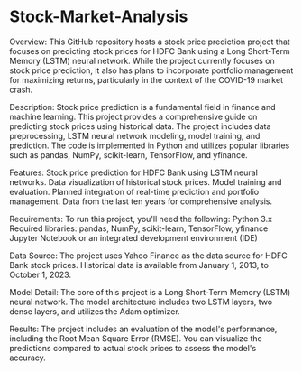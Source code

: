 # Stock-Market-Analysis

Overview:
This GitHub repository hosts a stock price prediction project that focuses on predicting stock prices for HDFC Bank using a Long Short-Term Memory (LSTM) neural network. While the project currently focuses on stock price prediction, it also has plans to incorporate portfolio management for maximizing returns, particularly in the context of the COVID-19 market crash.

Description:
Stock price prediction is a fundamental field in finance and machine learning. This project provides a comprehensive guide on predicting stock prices using historical data. The project includes data preprocessing, LSTM neural network modeling, model training, and prediction. The code is implemented in Python and utilizes popular libraries such as pandas, NumPy, scikit-learn, TensorFlow, and yfinance.

Features:
Stock price prediction for HDFC Bank using LSTM neural networks.
Data visualization of historical stock prices.
Model training and evaluation.
Planned integration of real-time prediction and portfolio management.
Data from the last ten years for comprehensive analysis.

Requirements:
To run this project, you'll need the following:
Python 3.x
Required libraries: pandas, NumPy, scikit-learn, TensorFlow, yfinance
Jupyter Notebook or an integrated development environment (IDE)

Data Source:
The project uses Yahoo Finance as the data source for HDFC Bank stock prices. Historical data is available from January 1, 2013, to October 1, 2023.

Model Detail:
The core of this project is a Long Short-Term Memory (LSTM) neural network. The model architecture includes two LSTM layers, two dense layers, and utilizes the Adam optimizer.

Results:
The project includes an evaluation of the model's performance, including the Root Mean Square Error (RMSE). You can visualize the predictions compared to actual stock prices to assess the model's accuracy.
